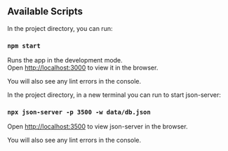 
## Available Scripts

In the project directory, you can run:

### `npm start`

Runs the app in the development mode.\
Open [http://localhost:3000](http://localhost:3000) to view it in the browser.


You will also see any lint errors in the console.

In the project directory, in a new terminal you can run to start json-server:

### `npx json-server -p 3500 -w data/db.json`

Open [http://localhost:3500](http://localhost:3500) to view json-server in the browser.


You will also see any lint errors in the console.


